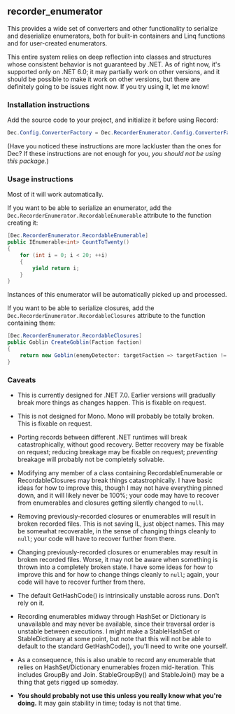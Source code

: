 recorder_enumerator
---

This provides a wide set of converters and other functionality to serialize and deserialize enumerators, both for built-in containers and Linq functions and for user-created enumerators.

This entire system relies on deep reflection into classes and structures whose consistent behavior is not guaranteed by .NET. As of right now, it's supported only on .NET 6.0; it may partially work on other versions, and it should be possible to make it work on other versions, but there are definitely going to be issues right now. If you try using it, let me know!

### Installation instructions

Add the source code to your project, and initialize it before using Record:

```cs
Dec.Config.ConverterFactory = Dec.RecorderEnumerator.Config.ConverterFactory;
```

(Have you noticed these instructions are more lackluster than the ones for Dec? If these instructions are not enough for you, *you should not be using this package*.)

### Usage instructions

Most of it will work automatically.

If you want to be able to serialize an enumerator, add the `Dec.RecorderEnumerator.RecordableEnumerable` attribute to the function creating it:

```cs
[Dec.RecorderEnumerator.RecordableEnumerable]
public IEnumerable<int> CountToTwenty()
{
	for (int i = 0; i < 20; ++i)
	{
		yield return i;
	}
}
```

Instances of this enumerator will be automatically picked up and processed.

If you want to be able to serialize closures, add the `Dec.RecorderEnumerator.RecordableClosures` attribute to the function containing them:

```cs
[Dec.RecorderEnumerator.RecordableClosures]
public Goblin CreateGoblin(Faction faction)
{
	return new Goblin(enemyDetector: targetFaction => targetFaction != faction);
}
```

### Caveats

* This is currently designed for .NET 7.0. Earlier versions will gradually break more things as changes happen. This is fixable on request.
* This is not designed for Mono. Mono will probably be totally broken. This is fixable on request.
* Porting records between different .NET runtimes will break catastrophically, without good recovery. Better recovery may be fixable on request; reducing breakage may be fixable on request; *preventing* breakage will probably not be completely solvable.
* Modifying any member of a class containing RecordableEnumerable or RecordableClosures may break things catastrophically. I have basic ideas for how to improve this, though I may not have everything pinned down, and it will likely never be 100%; your code may have to recover from enumerables and closures getting silently changed to `null`.
* Removing previously-recorded closures or enumerables will result in broken recorded files. This is not saving IL, just object names. This may be somewhat recoverable, in the sense of changing things cleanly to `null`; your code will have to recover further from there.
* Changing previously-recorded closures or enumerables may result in broken recorded files. Worse, it may not be aware when something is thrown into a completely broken state. I have some ideas for how to improve this and for how to change things cleanly to `null`; again, your code will have to recover further from there.
* The default GetHashCode() is intrinsically unstable across runs. Don't rely on it.
* Recording enumerables midway through HashSet or Dictionary is unavailable and may never be available, since their traversal order is unstable between executions. I might make a StableHashSet or StableDictionary at some point, but note that this will not be able to default to the standard GetHashCode(), you'll need to write one yourself.
* As a consequence, this is also unable to record any enumerable that relies on HashSet/Dictionary enumerables frozen mid-iteration. This includes GroupBy and Join. StableGroupBy() and StableJoin() may be a thing that gets rigged up someday.

* **You should probably not use this unless you really know what you're doing.** It may gain stability in time; today is not that time.